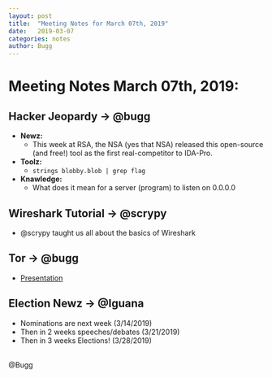 ```yaml
---
layout: post
title:  "Meeting Notes for March 07th, 2019"
date:   2019-03-07
categories: notes
author: Bugg
---
```

# Meeting Notes March 07th, 2019:

## Hacker Jeopardy -> @bugg 
- **Newz:** 
  - This week at RSA, the NSA (yes that NSA) released this open-source (and free!) tool as the first real-competitor to IDA-Pro.
- **Toolz:**
  - `strings blobby.blob | grep flag`
- **Knawledge:**
  - What does it mean for a server (program) to listen on 0.0.0.0

## Wireshark Tutorial -> @scrypy
- @scrypy taught us all about the basics of Wireshark

## Tor -> @bugg
- [Presentation](https://github.com/DATDA/main/blob/master/presentations/tor.pdf)

## Election Newz -> @Iguana
- Nominations are next week (3/14/2019)
- Then in 2 weeks speeches/debates (3/21/2019)
- Then in 3 weeks Elections! (3/28/2019)

<br>
@Bugg
